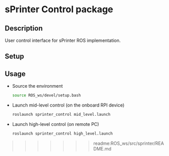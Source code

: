 # sPrinter Control package

## Description
User control interface for sPrinter ROS implementation.

## Setup


## Usage
* Source the environment
  ```bash
  source ROS_ws/devel/setup.bash
  ```
  
* Launch mid-level control (on the onboard RPI device)
    ```bash
    roslaunch sprinter_control mid_level.launch
    ```
* Launch high-level control (on remote PC)
    ```bash
    roslaunch sprinter_control high_level.launch
    ```
  
>>>>>>> readme:ROS_ws/src/sprinter/README.md
